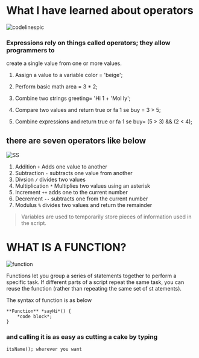 # What I have learned about operators 
![codelinespic](https://live.mrf.io/statics/i/ps/cdn.zmescience.com/wp-content/uploads/2015/11/lines-of-code.jpg?width=1200&enable=upscale)
### Expressions rely on things called operators; they allow programmers to
create a single value from one or more values.



1. Assign a value to a variable
color = 'beige';

2. Perform basic math
area = 3 * 2;

3. Combine two strings
greeting= 'Hi 1 + 'Mol ly';

4. Compare two values and return true or fa 1 se
buy = 3 > 5;

5. Combine expressions and return true or fa 1 se
buy= (5 > 3) && (2 < 4);

## there are seven operators like below

![SS](https://miro.medium.com/max/1312/1*BPCR7cJfv7kcHKP6mkYFOQ.png)

1. Addition     `+`     Adds one value to another
2. Subtraction      `-`     subtracts one value from another 
3. Divsion      `/`     divides two values 
4. Multiplication       `*`     Multiplies two values using an asterisk
5. Increment        `++`        adds one to the current number 
6. Decrement        `--`        subtracts one from the current number 
7. Modulus      `%`     divides two values and return the remainder


> Variables are used to temporarily store pieces of
>  information used in the script.

# WHAT IS A FUNCTION?

![function](https://miro.medium.com/max/3832/1*G9XsIxODBSxmM2Iyqgal-g.png)

Functions let you group a series of statements together to perform a
specific task. If different parts of a script repeat the same task, you can
reuse the function (rather than repeating the same set of st atements).

The syntax of function is as below 
```
**Function** *sayHi*() {
    *code block*; 
} 

```
### and calling it is as easy as cutting a cake by typing 
```
itsName(); wherever you want 
```















